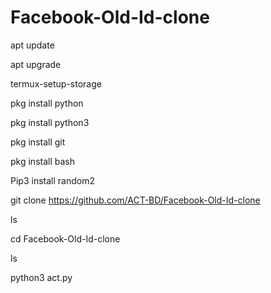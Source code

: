 # Facebook-Old-Id-clone
apt update 

apt upgrade

termux-setup-storage

pkg install python

pkg install python3

pkg install git

pkg install bash

Pip3 install random2

git clone https://github.com/ACT-BD/Facebook-Old-Id-clone

ls

cd Facebook-Old-Id-clone

ls

python3 act.py
